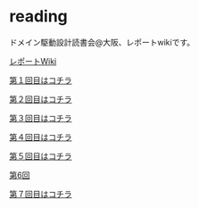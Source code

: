 reading
=======

ドメイン駆動設計読書会@大阪、レポートwikiです。

[レポートWiki](https://github.com/dddosaka/reading_ddd_report/wiki/_pages)

[第１回目はコチラ](https://github.com/dddosaka/reading_ddd_report/wiki/vol1_20140222)

[第２回目はコチラ](https://github.com/dddosaka/reading_ddd_report/wiki/vol2_20140309)

[第３回目はコチラ](https://github.com/dddosaka/reading_ddd_report/wiki/vol3_20140323)

[第４回目はコチラ](https://github.com/dddosaka/reading_ddd_report/wiki/vol4_20140406)

[第５回目はコチラ](https://github.com/dddosaka/reading_ddd_report/wiki/vol5_20140419)

[第6回](https://github.com/dddosaka/reading_ddd_report/wiki/vol6_20140506)

[第７回目はコチラ](https://github.com/dddosaka/reading_ddd_report/wiki/vol7_20140601)

